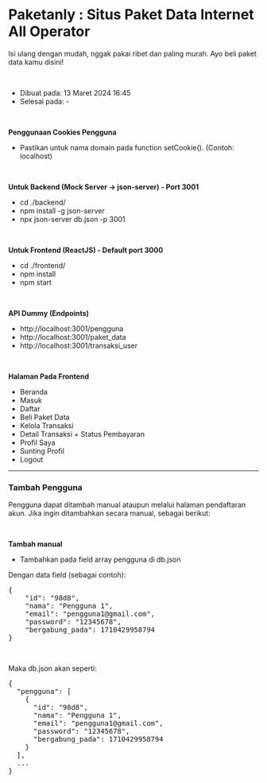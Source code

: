 <h1>Paketanly : Situs Paket Data Internet All Operator</h1>
<p>Isi ulang dengan mudah, nggak pakai ribet dan paling murah. Ayo beli paket data kamu disini!</p>

<br/>

* Dibuat pada: 13 Maret 2024 16:45
* Selesai pada: -

<br/>

<b>Penggunaan Cookies Pengguna</b>
* Pastikan untuk nama domain pada function setCookie(). (Contoh: localhost)

<br/>

<b>Untuk Backend (Mock Server -> json-server) - Port 3001</b>
* cd ./backend/
* npm install -g json-server
* npx json-server db.json -p 3001

<br/>

<b>Untuk Frontend (ReactJS) - Default port 3000</b>
* cd ./frontend/
* npm install
* npm start

<br/>

<b>API Dummy (Endpoints)</b>
* http://localhost:3001/pengguna
* http://localhost:3001/paket_data
* http://localhost:3001/transaksi_user

<br/>

<b>Halaman Pada Frontend</b>
* Beranda
* Masuk
* Daftar
* Beli Paket Data
* Kelola Transaksi
* Detail Transaksi + Status Pembayaran
* Profil Saya
* Sunting Profil
* Logout


--------------------------------

<h3>Tambah Pengguna</h3>
<p>Pengguna dapat ditambah manual ataupun melalui halaman pendaftaran akun. Jika ingin ditambahkan secara manual, sebagai berikut:</p>

<br/>

<b>Tambah manual</b><br/>
* Tambahkan pada field array pengguna di db.json

Dengan data field (sebagai contoh):
<pre>
{
    "id": "98d8",
    "nama": "Pengguna 1",
    "email": "pengguna1@gmail.com",
    "password": "12345678",
    "bergabung_pada": 1710429958794
}
</pre>

<br/>

Maka db.json akan seperti:
<pre>
{
  "pengguna": [
    {
      "id": "98d8",
      "nama": "Pengguna 1",
      "email": "pengguna1@gmail.com",
      "password": "12345678",
      "bergabung_pada": 1710429958794
    }
  ],
  ...
}  
</pre>
</pre>
